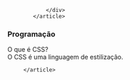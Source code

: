 <main>
    <section id= “container”> 

</section>
<article class="cartao">
                <div class="cartao__conteudo">

                </div>
            </article>

<article class="cartao">
        <div class="cartao__conteudo">
                <h3> Programação </h3>
                      <div class="cartao__conteudo__pergunta">
                            O que é CSS?
                        </div>                        
                       <div class="cartao__conteudo__resposta">
                            O CSS é uma linguagem de estilização.
                         </div>
                        </div>
                            
         </article>